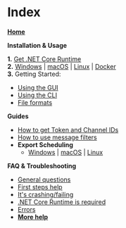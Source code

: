 # Index

**[Home](https://github.com/Tyrrrz/DiscordChatExporter/wiki)**

  **Installation & Usage**

  **1.** [Get .NET Core Runtime](https://github.com/Tyrrrz/DiscordChatExporter/wiki/Install-.NET-Core-runtime)<br/>
  **2.** [Windows](https://github.com/Tyrrrz/DiscordChatExporter/wiki/GUI%2C-CLI-and-Formats-explained#gui-or-cli) | [macOS](https://github.com/Tyrrrz/DiscordChatExporter/wiki/macOS-usage-instructions) | [Linux](https://github.com/Tyrrrz/DiscordChatExporter/wiki/Linux-usage-instructions) | [Docker](https://github.com/Tyrrrz/DiscordChatExporter/wiki/Docker-usage-instructions)<br/>
  **3.** Getting Started:
  * [Using the GUI](https://github.com/Tyrrrz/DiscordChatExporter/wiki/GUI%2C-CLI-and-Formats-explained#using-the-gui)
  * [Using the CLI](https://github.com/Tyrrrz/DiscordChatExporter/wiki/GUI%2C-CLI-and-Formats-explained#using-the-cli)
  * [File formats](https://github.com/Tyrrrz/DiscordChatExporter/wiki/GUI%2C-CLI-and-Formats-explained#file-formats)

  **Guides**
  * [How to get Token and Channel IDs](https://github.com/Tyrrrz/DiscordChatExporter/wiki/Obtaining-Token-and-Channel-IDs)
  * [How to use message filters](https://github.com/Tyrrrz/DiscordChatExporter/wiki/Message-filters)
  * **Export Scheduling**
    * [Windows](https://github.com/Tyrrrz/DiscordChatExporter/wiki/Scheduling-exports-on-Windows) | [macOS](https://github.com/Tyrrrz/DiscordChatExporter/wiki/Scheduling-exports-on-macOS) | [Linux](https://github.com/Tyrrrz/DiscordChatExporter/wiki/Scheduling-exports-with-Cron)

  **FAQ & Troubleshooting**
  * [General questions](https://github.com/Tyrrrz/DiscordChatExporter/wiki/Troubleshooting#general)
  * [First steps help](https://github.com/Tyrrrz/DiscordChatExporter/wiki/Troubleshooting#first-steps)
  * [It's crashing/failing](https://github.com/Tyrrrz/DiscordChatExporter/wiki/Troubleshooting#DCE-is-crashingfailing)
  * [.NET Core Runtime is required](https://github.com/Tyrrrz/DiscordChatExporter/wiki/Troubleshooting#net-core-runtime-is-required)
  * [Errors](https://github.com/Tyrrrz/DiscordChatExporter/wiki/Troubleshooting#errors)
  * [**More help**](https://github.com/Tyrrrz/DiscordChatExporter/wiki/Troubleshooting)